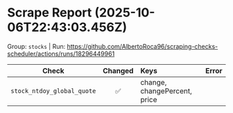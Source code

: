 # Scrape Report (2025-10-06T22:43:03.456Z)

Group: `stocks`  |  Run: https://github.com/AlbertoRoca96/scraping-checks-scheduler/actions/runs/18296449961

| Check | Changed | Keys | Error |
|---|:---:|:--|:--|
| `stock_ntdoy_global_quote` | ✅ | change, changePercent, price |  |
